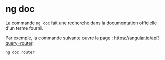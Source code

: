 # ng doc

La commande `ng doc` fait une recherche dans la documentation officielle d'un terme fourni.

Par exemple, la commande suivante ouvre la page : https://angular.io/api?query=router.

```
ng doc router
```

